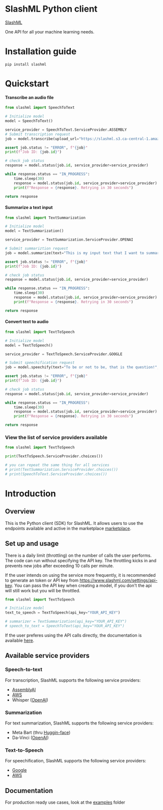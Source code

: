 # SlashML Python client
[SlashML](https://www.slashml.com/)

One API for all your machine learning needs.

# Installation guide

```
pip install slashml
```

# Quickstart

#### Transcribe an audio file
<!-- write a code snippet in the minimum number of lines  -->

```python
from slashml import SpeechToText

# Initialize model
model = SpeechToText()

service_provider = SpeechToText.ServiceProvider.ASSEMBLY
# Submit transcription request
job = model.transcribe(upload_url="https://slashml.s3.ca-central-1.amazonaws.com/c7d38026-3ab4-4a04-ad9e-b6679ab79a87", service_provider=service_provider)

assert job.status != "ERROR", f"{job}"
print(f"Job ID: {job.id}")

# check job status
response = model.status(job.id, service_provider=service_provider)

while response.status == "IN_PROGRESS":
    time.sleep(30)
    response = model.status(job.id, service_provider=service_provider)
    print(f"Response = {response}. Retrying in 30 seconds")

return response
```

#### Summarize a text input
<!-- write a code snippet in the minimum number of lines  -->

```python
from slashml import TextSummarization

# Initialize model
model = TextSummarization()

service_provider = TextSummarization.ServiceProvider.OPENAI

# Submit summariztion request
job = model.summarize(text="This is my input text that I want to summarize", service_provider=service_provider)

assert job.status != "ERROR", f"{job}"
print(f"Job ID: {job.id}")

# check job status
response = model.status(job.id, service_provider=service_provider)

while response.status == "IN_PROGRESS":
    time.sleep(30)
    response = model.status(job.id, service_provider=service_provider)
    print(f"Response = {response}. Retrying in 30 seconds")

return response
```


#### Convert text to audio
<!-- write a code snippet in the minimum number of lines  -->

```python
from slashml import TextToSpeech

# Initialize model
model = TextToSpeech()

service_provider = TextToSpeech.ServiceProvider.GOOGLE

# Submit speechification request
job = model.speechify(text="To be or not to be, that is the question!", service_provider=service_provider)

assert job.status != "ERROR", f"{job}"
print(f"Job ID: {job.id}")

# check job status
response = model.status(job.id, service_provider=service_provider)

while response.status == "IN_PROGRESS":
    time.sleep(30)
    response = model.status(job.id, service_provider=service_provider)
    print(f"Response = {response}. Retrying in 30 seconds")

return response
```

### View the list of service providers available

```python
from slashml import TextToSpeech

print(TextToSpeech.ServiceProvider.choices())

# you can repeat the same thing for all services 
# print(TextSummarization.ServiceProvider.choices())
# print(SpeechToText.ServiceProvider.choices())

```


# Introduction

## Overview 

This is the Python client (SDK) for SlashML. It allows users to use the endpoints available and active in the marketplace [marketplace](docs.slashml.com).

## Set up and usage
There is a daily limit (throttling) on the number of calls the user performs. The code can run without specifying the API key. The throttling kicks in and prevents new jobs after exceeding 10 calls per minute. 

If the user intends on using the service more frequently, it is recommended to generate an token or API key from https://www.slashml.com/settings/api-key. You can pass the API key when creating a model, if you don't the api will still work but you will be throttled.


```python
from slashml import TextToSpeech

# Initialize model
text_to_speech = TextToSpeech(api_key="YOUR_API_KEY")

# summarizer = TextSummarization(api_key="YOUR_API_KEY")
# speech_to_text = SpeechToText(api_key="YOUR_API_KEY")

```


If the user preferes using the API calls directly, the documentation is available [here](https://docs.slashml.com/).

## Available service providers

### Speech-to-text
For transcription, SlashML supports the following service providers:

* [AssemblyAI](https://github.com/AssemblyAI)
* [AWS](https://boto3.amazonaws.com/v1/documentation/api/latest/reference/services/transcribe.html) 
* Whisper ([OpenAI](https://openai.com/blog/whisper/))

### Summarization
For text summarization, SlashML supports the following service providers:

* Meta Bart (thru [Huggin-face](https://huggingface.co/facebook/bart-large-cnn?text=The+tower+is+324+metres+%281%2C063+ft%29+tall%2C+about+the+same+height+as+an+81-storey+building%2C+and+the+tallest+structure+in+Paris.+Its+base+is+square%2C+measuring+125+metres+%28410+ft%29+on+each+side.+During+its+construction%2C+the+Eiffel+Tower+surpassed+the+Washington+Monument+to+become+the+tallest+man-made+structure+in+the+world%2C+a+title+it+held+for+41+years+until+the+Chrysler+Building+in+New+York+City+was+finished+in+1930.+It+was+the+first+structure+to+reach+a+height+of+300+metres.+Due+to+the+addition+of+a+broadcasting+aerial+at+the+top+of+the+tower+in+1957%2C+it+is+now+taller+than+the+Chrysler+Building+by+5.2+metres+%2817+ft%29.+Excluding+transmitters%2C+the+Eiffel+Tower+is+the+second+tallest+free-standing+structure+in+France+after+the+Millau+Viaduct))
* Da-Vinci ([OpenAI](https://beta.openai.com/docs/models/overview))


### Text-to-Speech
For speechification, SlashML supports the following service providers:

* [Google](https://cloud.google.com/text-to-speech/docs/apis)
* [AWS](https://docs.aws.amazon.com/polly/index.html) 


## Documentation

For production ready use cases, look at the [examples](https://github.com/slashml/slashml-python-client/tree/main/examples) folder
